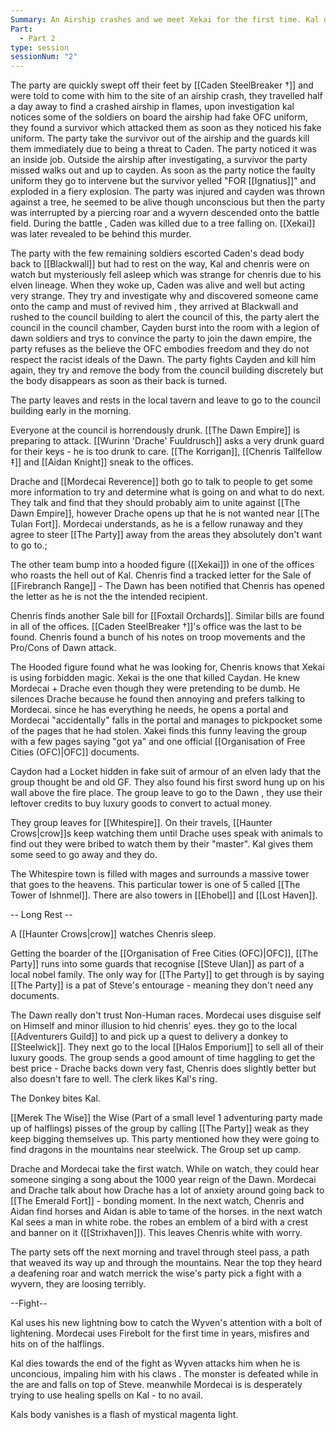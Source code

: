 ```yaml
---
Summary: An Airship crashes and we meet Xekai for the first time. Kal dies in a Wyvern attack.
Part:
  - Part 2
type: session
sessionNum: "2"
---
```

The party are quickly swept off their feet by [[Caden SteelBreaker †]] and were told to come with him to the site of an airship crash, they travelled half a day away to find a crashed airship in flames, upon investigation kal notices some of the soldiers on board the airship had fake OFC uniform, they found a survivor which attacked them as soon as they noticed his fake uniform. The party take the survivor out of the airship and the guards kill them immediately due to being a threat to Caden. The party noticed it was an inside job. Outside the airship after investigating, a survivor the party missed walks out and up to cayden. As soon as the party notice the faulty uniform they go to intervene but the survivor yelled "FOR [[Ignatius]]" and exploded in a fiery explosion.  The party was injured and cayden was thrown against a tree, he seemed to be alive though unconscious but then the party was interrupted by a piercing roar and a wyvern descended onto the battle field. During the battle , Caden was killed due to a tree falling on. [[Xekai]] was later revealed to be behind this murder.  

The party with the few remaining soldiers escorted Caden's dead body back to [[Blackwall]] but had to rest on the way, Kal and chenris were on watch but mysteriously fell asleep which was strange for chenris due to his elven lineage. When they woke up, Caden was alive and well but acting very strange. They try and investigate why and discovered someone came onto the camp and must of revived him , they arrived at Blackwall and rushed to the council building to alert the council of this, the party alert the council in the council chamber, Cayden burst into the room with a legion of dawn soldiers and trys to convince the party to join the dawn empire, the party refuses as the believe the OFC embodies freedom and they do not respect the racist ideals of the Dawn. The party fights Cayden and kill him again, they try and remove the body from the council building discretely but the body disappears as soon as their back is turned. 

The party leaves and rests in the local tavern and leave to go to the council building early in the morning.

Everyone at the council is horrendously drunk. [[The Dawn Empire]] is preparing to attack. [[Wurinn 'Drache' Fuuldrusch]] asks a very drunk guard for their keys - he is too drunk to care. [[The Korrigan]], [[Chenris Tallfellow ‡]] and [[Aidan Knight]] sneak to the offices. 

Drache and [[Mordecai Reverence]] both go to talk to people to get some more information to try and determine what is going on and what to do next. They talk and find that they should probably aim to unite against [[The Dawn Empire]], however Drache opens up that he is not wanted near [[The Tulan Fort]]. Mordecai understands, as he is a fellow runaway and they agree to steer [[The Party]] away from the areas they absolutely don't want to go to.;

The other team bump into a hooded figure ([[Xekai]]) in one of the offices who roasts the hell out of Kal. Chenris find a tracked letter for the Sale of [[Firebranch Range]] - The Dawn has been notified that Chenris has opened the letter as he is not the  the intended recipient.

 Chenris finds another Sale bill for [[Foxtail Orchards]]. Similar bills are found in all of the offices. [[Caden SteelBreaker †]]'s office was the last to be found. Chenris found a bunch of his notes on troop movements and the Pro/Cons of Dawn attack.

The Hooded figure found what he was looking for, Chenris knows that Xekai is using forbidden magic. Xekai is the one that killed Caydan. He knew Mordecai + Drache even though they were pretending to be dumb. He silences Drache because he found then annoying and prefers talking to Mordecai. since he has everything he needs, he opens a portal and Mordecai "accidentally" falls in the portal and manages to pickpocket some of the pages that he had stolen. Xakei finds this funny leaving the group with a few pages saying "got ya" and one official [[Organisation of Free Cities (OFC)|OFC]] documents.

Caydon had a Locket hidden in fake suit of armour of an elven lady that the group thought be and old GF. They also found his first sword hung up on his wall above the fire place. The group leave to go to the Dawn , they use their leftover credits to buy luxury goods to convert to actual money.

They group leaves for [[Whitespire]]. On their travels, [[Haunter Crows|crow]]s keep watching them until Drache uses speak with animals to find out they were bribed to watch them by their "master". Kal gives them some seed to go away and they do. 

The Whitespire town is filled with mages and surrounds a massive tower that goes to the heavens. This particular tower is one of 5 called [[The Tower of Ishnmel]]. There are also towers in [[Ehobel]] and [[Lost Haven]]. 

-- Long Rest --

A [[Haunter Crows|crow]] watches Chenris sleep. 

Getting the boarder of the [[Organisation of Free Cities (OFC)|OFC]], [[The Party]] runs into some guards that recognise [[Steve Ulan]] as part of a local nobel family. The only way for [[The Party]] to get through is by saying [[The Party]] is a pat of Steve's entourage - meaning they don't need any documents. 

The Dawn really don't trust Non-Human races. Mordecai uses disguise self on Himself and minor illusion to hid chenris' eyes. they go to the local [[Adventurers Guild]] to and pick up a quest to delivery a donkey to [[Steelwick]]. They next go to the local [[Halos Emporium]] to sell all of their luxury goods. The group sends a good amount of time haggling to get the best price - Drache backs down very fast, Chenris does slightly better but also doesn't fare to well. The clerk likes Kal's ring.

The Donkey bites Kal.

[[Merek The Wise]] the Wise (Part of a small level 1 adventuring party made up of halflings) pisses of the group by calling [[The Party]] weak as they keep bigging themselves up. This party mentioned how they were going to find dragons in the mountains near steelwick. The Group set up camp.

Drache and Mordecai take the first watch. While on watch, they could hear someone singing a song about the 1000 year reign of the Dawn. Mordecai and Drache talk about how Drache has a lot of anxiety around going back to [[The Emerald Fort]] - bonding moment. In the next watch, Chenris and Aidan find horses and Aidan is able to tame of the horses. in the next watch Kal sees a man in white robe. the robes an emblem of a bird with a crest and banner on it ([[Strixhaven]]). This leaves Chenris white with worry. 

The party sets off the next morning and travel through steel pass, a path that weaved its way up and through the mountains. Near the top they heard a deafening roar and watch merrick the wise's party pick a fight with a wyvern, they are loosing terribly.

--Fight--

Kal uses his new lightning bow to catch the Wyven's attention with a bolt of lightening. Mordecai uses Firebolt for the first time in years, misfires and hits on of the halflings. 

Kal dies towards the end of the fight as Wyven attacks him when he is unconcious, impaling him with his claws . The monster is defeated while in the are and falls on top of Steve. meanwhile Mordecai is is desperately trying to use healing spells on Kal - to no avail.  

Kals body vanishes is a flash of mystical magenta light.
